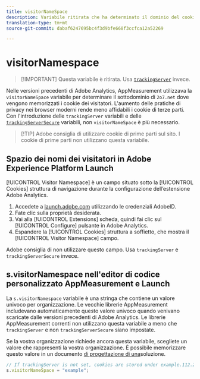 ```yaml
---
title: visitorNameSpace
description: Variabile ritirata che ha determinato il dominio del cookie.
translation-type: tm+mt
source-git-commit: dabaf6247695bc4f3d9bfe668f3ccfca12a52269

---
```



# visitorNamespace

>[!IMPORTANT] Questa variabile è ritirata. Usa [`trackingServer`](trackingserver.md) invece.

Nelle versioni precedenti di Adobe Analytics, AppMeasurement utilizzava la `visitorNameSpace` variabile per determinare il sottodominio di `2o7.net` dove vengono memorizzati i cookie dei visitatori. L&#39;aumento delle pratiche di privacy nei browser moderni rende meno affidabili i cookie di terze parti. Con l&#39;introduzione delle `trackingServer` variabili e delle [`trackingServerSecure`](trackingserversecure.md) variabili, non `visitorNameSpace` è più necessario.

>[!TIP] Adobe consiglia di utilizzare cookie di prime parti sul sito. I cookie di prime parti non utilizzano questa variabile.

## Spazio dei nomi dei visitatori in Adobe Experience Platform Launch

[!UICONTROL Visitor Namespace] è un campo situato sotto la [!UICONTROL Cookies] struttura di navigazione durante la configurazione dell’estensione Adobe Analytics.

1. Accedete a [launch.adobe.com](https://launch.adobe.com) utilizzando le credenziali AdobeID.
2. Fate clic sulla proprietà desiderata.
3. Vai alla [!UICONTROL Extensions] scheda, quindi fai clic sul [!UICONTROL Configure] pulsante in Adobe Analytics.
4. Espandere la [!UICONTROL Cookies] struttura a soffietto, che mostra il [!UICONTROL Visitor Namespace] campo.

Adobe consiglia di non utilizzare questo campo. Usa `trackingServer` e `trackingServerSecure` invece.

## s.visitorNamespace nell&#39;editor di codice personalizzato AppMeasurement e Launch

La `s.visitorNamespace` variabile è una stringa che contiene un valore univoco per organizzazione. Le vecchie librerie AppMeasurement includevano automaticamente questo valore univoco quando venivano scaricate dalle versioni precedenti di Adobe Analytics. Le librerie AppMeasurement correnti non utilizzano questa variabile a meno che `trackingServer` e non `trackingServerSecure` siano impostate.

Se la vostra organizzazione richiede ancora questa variabile, scegliete un valore che rappresenti la vostra organizzazione. È possibile memorizzare questo valore in un documento [di progettazione di una](../../prepare/solution-design.md)soluzione.

```js
// If trackingServer is not set, cookies are stored under example.112.2o7.net
s.visitorNameSpace = "example";
```
